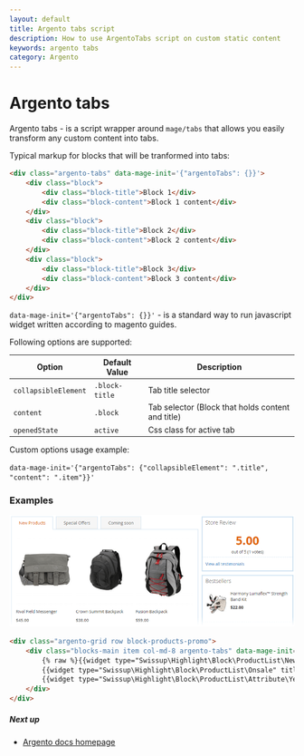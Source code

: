 ```yaml
---
layout: default
title: Argento tabs script
description: How to use ArgentoTabs script on custom static content
keywords: argento tabs
category: Argento
---
```


# Argento tabs

Argento tabs - is a script wrapper around `mage/tabs` that allows you easily
transform any custom content into tabs.

Typical markup for blocks that will be tranformed into tabs:

```html
<div class="argento-tabs" data-mage-init='{"argentoTabs": {}}'>
    <div class="block">
        <div class="block-title">Block 1</div>
        <div class="block-content">Block 1 content</div>
    </div>
    <div class="block">
        <div class="block-title">Block 2</div>
        <div class="block-content">Block 2 content</div>
    </div>
    <div class="block">
        <div class="block-title">Block 3</div>
        <div class="block-content">Block 3 content</div>
    </div>
</div>
```

`data-mage-init='{"argentoTabs": {}}'` - is a standard way to run javascript
widget written according to magento guides.

Following options are supported:

Option               | Default Value    | Description
---------------------|------------------|------------
`collapsibleElement` | `.block-title`   | Tab title selector
`content`            | `.block`         | Tab selector (Block that holds content and title)
`openedState`        | `active`         | Css class for active tab

Custom options usage example:

`data-mage-init='{"argentoTabs": {"collapsibleElement": ".title", "content": ".item"}}'`

### Examples

![Tabs and store achievements](/images/m2/argento/essence/homepage-content/tabs-and-achievements.png)

```html
<div class="argento-grid row block-products-promo">
    <div class="blocks-main item col-md-8 argento-tabs" data-mage-init='{"argentoTabs": {}}'>
        {% raw %}{{widget type="Swissup\Highlight\Block\ProductList\NewList" title="New Products" products_count="6" column_count="3" order="default" dir="desc" template="Swissup_Highlight::product/list.phtml" mode="grid" show_page_link="1" page_link_title="View All New Products"}}
        {{widget type="Swissup\Highlight\Block\ProductList\Onsale" title="Special Offers" products_count="6" column_count="3" order="default" dir="desc" template="Swissup_Highlight::product/list.phtml" mode="grid"}}
        {{widget type="Swissup\Highlight\Block\ProductList\Attribute\Yesno" title="Coming soon" attribute_code="coming_soon" products_count="6" column_count="3" order="default" dir="asc" template="Swissup_Highlight::product/list.phtml" mode="grid"}}{% endraw %}
    </div>
</div>
```

##### Next up

- [Argento docs homepage](/m2/argento/)
